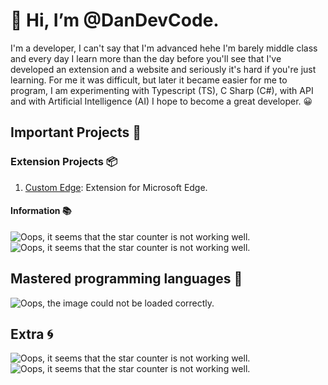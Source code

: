 # 👋 Hi, I’m @DanDevCode. 
I'm a developer, I can't say that I'm advanced hehe I'm barely middle class
and every day I learn more than the day before you'll see that I've developed an extension and a 
website and seriously it's hard if you're just learning. For me it was difficult, but later it became 
easier for me to program, I am experimenting with Typescript (TS), C Sharp (C#), 
with API and with Artificial Intelligence (AI) I hope to become a great developer. 😀

## Important Projects 🧰

### Extension Projects 📦

1. [Custom Edge](https://github.com/DanDevCode/Edge-Custom-Extension-Code): Extension for Microsoft Edge.
#### Information 📚

![Oops, it seems that the star counter is not working well.](https://img.shields.io/github/manifest-json/v/DanDevCode/Edge-Custom-Extension-Code?label=Version) ![Oops, it seems that the star counter is not working well.](https://img.shields.io/github/languages/count/DanDevCode/Edge-Custom-Extension-Code?color=gray&label=Languages)

## Mastered programming languages 💼

![Oops, the image could not be loaded correctly.](https://i.ytimg.com/vi/7TezZ2JbvZs/maxresdefault.jpg)

## Extra 🌀
![Oops, it seems that the star counter is not working well.](https://img.shields.io/github/stars/DanDevCode?affiliations=OWNER&color=yellow&label=Stars) 
![Oops, it seems that the star counter is not working well.](https://komarev.com/ghpvc/?username=DanDevCode&color=blueviolet)
